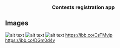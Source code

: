 <div id="top"></div>


<h3 align="center">Contests registration app</h3>
</div>




<!-- ABOUT THE PROJECT -->
## Images

![alt text](https://i.imgur.com/47IwAHg.png)
![alt text](https://i.imgur.com/47IwAHg.png)
![alt text](https://i.imgur.com/47IwAHg.png)
https://ibb.co/CsTMvjp
https://ibb.co/DGm0d4y

